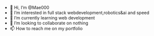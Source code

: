 - 👋 Hi, I’m @Mae000
- 👀 I’m interested in full stack webdevelopment,robotics&ai and speed
- 🌱 I’m currently learning web development
- 💞️ I’m looking to collaborate on nothing
- 📫 How to reach me on my portfolio

<!---
Mae000/Mae000 is a ✨ special ✨ repository because its `README.md` (this file) appears on your GitHub profile.
You can click the Preview link to take a look at your changes.
--->

